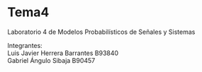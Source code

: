 # Tema4
Laboratorio 4 de Modelos Probabilísticos de Señales y Sistemas

Integrantes: \
Luis Javier Herrera Barrantes B93840 \
Gabriel Ángulo Sibaja B90457
